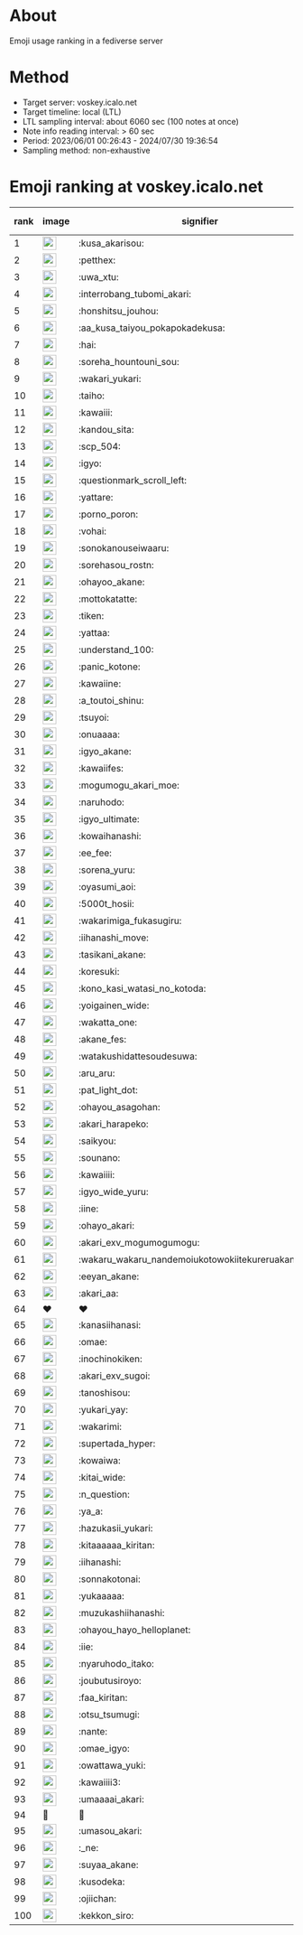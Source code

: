 # About
Emoji usage ranking in a fediverse server

# Method
- Target server: voskey.icalo.net
- Target timeline: local (LTL)
- LTL sampling interval: about 6060 sec (100 notes at once)
- Note info reading interval: > 60 sec
- Period: 2023/06/01 00:26:43 - 2024/07/30 19:36:54 
- Sampling method: non-exhaustive

# Emoji ranking at voskey.icalo.net

|rank|image|signifier|type|frequency score|
|----|----|----|----|----|
|1|<img height="24" src="https://voskey.icalo.net/emoji/kusa_akarisou.webp">|:kusa_akarisou:|custom|29629|
|2|<img height="24" src="https://voskey.icalo.net/emoji/petthex.webp">|:petthex:|custom|21345|
|3|<img height="24" src="https://voskey.icalo.net/emoji/uwa_xtu.webp">|:uwa_xtu:|custom|11849|
|4|<img height="24" src="https://voskey.icalo.net/emoji/interrobang_tubomi_akari.webp">|:interrobang_tubomi_akari:|custom|11398|
|5|<img height="24" src="https://voskey.icalo.net/emoji/honshitsu_jouhou.webp">|:honshitsu_jouhou:|custom|9019|
|6|<img height="24" src="https://voskey.icalo.net/emoji/aa_kusa_taiyou_pokapokadekusa.webp">|:aa_kusa_taiyou_pokapokadekusa:|custom|8622|
|7|<img height="24" src="https://voskey.icalo.net/emoji/hai.webp">|:hai:|custom|7857|
|8|<img height="24" src="https://voskey.icalo.net/emoji/soreha_hountouni_sou.webp">|:soreha_hountouni_sou:|custom|7009|
|9|<img height="24" src="https://voskey.icalo.net/emoji/wakari_yukari.webp">|:wakari_yukari:|custom|6762|
|10|<img height="24" src="https://voskey.icalo.net/emoji/taiho.webp">|:taiho:|custom|6651|
|11|<img height="24" src="https://voskey.icalo.net/emoji/kawaiii.webp">|:kawaiii:|custom|6015|
|12|<img height="24" src="https://voskey.icalo.net/emoji/kandou_sita.webp">|:kandou_sita:|custom|5996|
|13|<img height="24" src="https://voskey.icalo.net/emoji/scp_504.webp">|:scp_504:|custom|5695|
|14|<img height="24" src="https://voskey.icalo.net/emoji/igyo.webp">|:igyo:|custom|4467|
|15|<img height="24" src="https://voskey.icalo.net/emoji/questionmark_scroll_left.webp">|:questionmark_scroll_left:|custom|4435|
|16|<img height="24" src="https://voskey.icalo.net/emoji/yattare.webp">|:yattare:|custom|4396|
|17|<img height="24" src="https://voskey.icalo.net/emoji/porno_poron.webp">|:porno_poron:|custom|4325|
|18|<img height="24" src="https://voskey.icalo.net/emoji/vohai.webp">|:vohai:|custom|4129|
|19|<img height="24" src="https://voskey.icalo.net/emoji/sonokanouseiwaaru.webp">|:sonokanouseiwaaru:|custom|4092|
|20|<img height="24" src="https://voskey.icalo.net/emoji/sorehasou_rostn.webp">|:sorehasou_rostn:|custom|3940|
|21|<img height="24" src="https://voskey.icalo.net/emoji/ohayoo_akane.webp">|:ohayoo_akane:|custom|3922|
|22|<img height="24" src="https://voskey.icalo.net/emoji/mottokatatte.webp">|:mottokatatte:|custom|3698|
|23|<img height="24" src="https://voskey.icalo.net/emoji/tiken.webp">|:tiken:|custom|3583|
|24|<img height="24" src="https://voskey.icalo.net/emoji/yattaa.webp">|:yattaa:|custom|3560|
|25|<img height="24" src="https://voskey.icalo.net/emoji/understand_100.webp">|:understand_100:|custom|3531|
|26|<img height="24" src="https://voskey.icalo.net/emoji/panic_kotone.webp">|:panic_kotone:|custom|3518|
|27|<img height="24" src="https://voskey.icalo.net/emoji/kawaiine.webp">|:kawaiine:|custom|3504|
|28|<img height="24" src="https://voskey.icalo.net/emoji/a_toutoi_shinu.webp">|:a_toutoi_shinu:|custom|3269|
|29|<img height="24" src="https://voskey.icalo.net/emoji/tsuyoi.webp">|:tsuyoi:|custom|3227|
|30|<img height="24" src="https://voskey.icalo.net/emoji/onuaaaa.webp">|:onuaaaa:|custom|3042|
|31|<img height="24" src="https://voskey.icalo.net/emoji/igyo_akane.webp">|:igyo_akane:|custom|2981|
|32|<img height="24" src="https://voskey.icalo.net/emoji/kawaiifes.webp">|:kawaiifes:|custom|2826|
|33|<img height="24" src="https://voskey.icalo.net/emoji/mogumogu_akari_moe.webp">|:mogumogu_akari_moe:|custom|2821|
|34|<img height="24" src="https://voskey.icalo.net/emoji/naruhodo.webp">|:naruhodo:|custom|2764|
|35|<img height="24" src="https://voskey.icalo.net/emoji/igyo_ultimate.webp">|:igyo_ultimate:|custom|2764|
|36|<img height="24" src="https://voskey.icalo.net/emoji/kowaihanashi.webp">|:kowaihanashi:|custom|2687|
|37|<img height="24" src="https://voskey.icalo.net/emoji/ee_fee.webp">|:ee_fee:|custom|2542|
|38|<img height="24" src="https://voskey.icalo.net/emoji/sorena_yuru.webp">|:sorena_yuru:|custom|2540|
|39|<img height="24" src="https://voskey.icalo.net/emoji/oyasumi_aoi.webp">|:oyasumi_aoi:|custom|2487|
|40|<img height="24" src="https://voskey.icalo.net/emoji/5000t_hosii.webp">|:5000t_hosii:|custom|2465|
|41|<img height="24" src="https://voskey.icalo.net/emoji/wakarimiga_fukasugiru.webp">|:wakarimiga_fukasugiru:|custom|2419|
|42|<img height="24" src="https://voskey.icalo.net/emoji/iihanashi_move.webp">|:iihanashi_move:|custom|2367|
|43|<img height="24" src="https://voskey.icalo.net/emoji/tasikani_akane.webp">|:tasikani_akane:|custom|2175|
|44|<img height="24" src="https://voskey.icalo.net/emoji/koresuki.webp">|:koresuki:|custom|2136|
|45|<img height="24" src="https://voskey.icalo.net/emoji/kono_kasi_watasi_no_kotoda.webp">|:kono_kasi_watasi_no_kotoda:|custom|2129|
|46|<img height="24" src="https://voskey.icalo.net/emoji/yoigainen_wide.webp">|:yoigainen_wide:|custom|2128|
|47|<img height="24" src="https://voskey.icalo.net/emoji/wakatta_one.webp">|:wakatta_one:|custom|2125|
|48|<img height="24" src="https://voskey.icalo.net/emoji/akane_fes.webp">|:akane_fes:|custom|2113|
|49|<img height="24" src="https://voskey.icalo.net/emoji/watakushidattesoudesuwa.webp">|:watakushidattesoudesuwa:|custom|2099|
|50|<img height="24" src="https://voskey.icalo.net/emoji/aru_aru.webp">|:aru_aru:|custom|2077|
|51|<img height="24" src="https://voskey.icalo.net/emoji/pat_light_dot.webp">|:pat_light_dot:|custom|2037|
|52|<img height="24" src="https://voskey.icalo.net/emoji/ohayou_asagohan.webp">|:ohayou_asagohan:|custom|1990|
|53|<img height="24" src="https://voskey.icalo.net/emoji/akari_harapeko.webp">|:akari_harapeko:|custom|1982|
|54|<img height="24" src="https://voskey.icalo.net/emoji/saikyou.webp">|:saikyou:|custom|1937|
|55|<img height="24" src="https://voskey.icalo.net/emoji/sounano.webp">|:sounano:|custom|1929|
|56|<img height="24" src="https://voskey.icalo.net/emoji/kawaiiii.webp">|:kawaiiii:|custom|1849|
|57|<img height="24" src="https://voskey.icalo.net/emoji/igyo_wide_yuru.webp">|:igyo_wide_yuru:|custom|1845|
|58|<img height="24" src="https://voskey.icalo.net/emoji/iine.webp">|:iine:|custom|1808|
|59|<img height="24" src="https://voskey.icalo.net/emoji/ohayo_akari.webp">|:ohayo_akari:|custom|1802|
|60|<img height="24" src="https://voskey.icalo.net/emoji/akari_exv_mogumogumogu.webp">|:akari_exv_mogumogumogu:|custom|1793|
|61|<img height="24" src="https://voskey.icalo.net/emoji/wakaru_wakaru_nandemoiukotowokiitekureruakanetyan.webp">|:wakaru_wakaru_nandemoiukotowokiitekureruakanetyan:|custom|1763|
|62|<img height="24" src="https://voskey.icalo.net/emoji/eeyan_akane.webp">|:eeyan_akane:|custom|1678|
|63|<img height="24" src="https://voskey.icalo.net/emoji/akari_aa.webp">|:akari_aa:|custom|1674|
|64|❤|❤|unicode|1650|
|65|<img height="24" src="https://voskey.icalo.net/emoji/kanasiihanasi.webp">|:kanasiihanasi:|custom|1638|
|66|<img height="24" src="https://voskey.icalo.net/emoji/omae.webp">|:omae:|custom|1629|
|67|<img height="24" src="https://voskey.icalo.net/emoji/inochinokiken.webp">|:inochinokiken:|custom|1613|
|68|<img height="24" src="https://voskey.icalo.net/emoji/akari_exv_sugoi.webp">|:akari_exv_sugoi:|custom|1609|
|69|<img height="24" src="https://voskey.icalo.net/emoji/tanoshisou.webp">|:tanoshisou:|custom|1595|
|70|<img height="24" src="https://voskey.icalo.net/emoji/yukari_yay.webp">|:yukari_yay:|custom|1579|
|71|<img height="24" src="https://voskey.icalo.net/emoji/wakarimi.webp">|:wakarimi:|custom|1564|
|72|<img height="24" src="https://voskey.icalo.net/emoji/supertada_hyper.webp">|:supertada_hyper:|custom|1521|
|73|<img height="24" src="https://voskey.icalo.net/emoji/kowaiwa.webp">|:kowaiwa:|custom|1512|
|74|<img height="24" src="https://voskey.icalo.net/emoji/kitai_wide.webp">|:kitai_wide:|custom|1493|
|75|<img height="24" src="https://voskey.icalo.net/emoji/n_question.webp">|:n_question:|custom|1489|
|76|<img height="24" src="https://voskey.icalo.net/emoji/ya_a.webp">|:ya_a:|custom|1478|
|77|<img height="24" src="https://voskey.icalo.net/emoji/hazukasii_yukari.webp">|:hazukasii_yukari:|custom|1439|
|78|<img height="24" src="https://voskey.icalo.net/emoji/kitaaaaaa_kiritan.webp">|:kitaaaaaa_kiritan:|custom|1427|
|79|<img height="24" src="https://voskey.icalo.net/emoji/iihanashi.webp">|:iihanashi:|custom|1357|
|80|<img height="24" src="https://voskey.icalo.net/emoji/sonnakotonai.webp">|:sonnakotonai:|custom|1356|
|81|<img height="24" src="https://voskey.icalo.net/emoji/yukaaaaa.webp">|:yukaaaaa:|custom|1337|
|82|<img height="24" src="https://voskey.icalo.net/emoji/muzukashiihanashi.webp">|:muzukashiihanashi:|custom|1336|
|83|<img height="24" src="https://voskey.icalo.net/emoji/ohayou_hayo_helloplanet.webp">|:ohayou_hayo_helloplanet:|custom|1321|
|84|<img height="24" src="https://voskey.icalo.net/emoji/iie.webp">|:iie:|custom|1314|
|85|<img height="24" src="https://voskey.icalo.net/emoji/nyaruhodo_itako.webp">|:nyaruhodo_itako:|custom|1299|
|86|<img height="24" src="https://voskey.icalo.net/emoji/joubutusiroyo.webp">|:joubutusiroyo:|custom|1289|
|87|<img height="24" src="https://voskey.icalo.net/emoji/faa_kiritan.webp">|:faa_kiritan:|custom|1280|
|88|<img height="24" src="https://voskey.icalo.net/emoji/otsu_tsumugi.webp">|:otsu_tsumugi:|custom|1242|
|89|<img height="24" src="https://voskey.icalo.net/emoji/nante.webp">|:nante:|custom|1242|
|90|<img height="24" src="https://voskey.icalo.net/emoji/omae_igyo.webp">|:omae_igyo:|custom|1225|
|91|<img height="24" src="https://voskey.icalo.net/emoji/owattawa_yuki.webp">|:owattawa_yuki:|custom|1216|
|92|<img height="24" src="https://voskey.icalo.net/emoji/kawaiiii3.webp">|:kawaiiii3:|custom|1212|
|93|<img height="24" src="https://voskey.icalo.net/emoji/umaaaai_akari.webp">|:umaaaai_akari:|custom|1174|
|94|🤔|🤔|unicode|1170|
|95|<img height="24" src="https://voskey.icalo.net/emoji/umasou_akari.webp">|:umasou_akari:|custom|1168|
|96|<img height="24" src="https://voskey.icalo.net/emoji/_ne.webp">|:_ne:|custom|1161|
|97|<img height="24" src="https://voskey.icalo.net/emoji/suyaa_akane.webp">|:suyaa_akane:|custom|1160|
|98|<img height="24" src="https://voskey.icalo.net/emoji/kusodeka.webp">|:kusodeka:|custom|1157|
|99|<img height="24" src="https://voskey.icalo.net/emoji/ojiichan.webp">|:ojiichan:|custom|1155|
|100|<img height="24" src="https://voskey.icalo.net/emoji/kekkon_siro.webp">|:kekkon_siro:|custom|1155|
